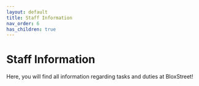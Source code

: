 ```yaml
---
layout: default
title: Staff Information
nav_order: 6
has_children: true
---
```


# Staff Information
Here, you will find all information regarding tasks and duties at BloxStreet! 
